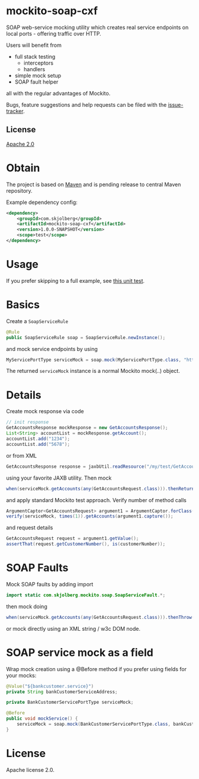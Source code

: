 # mockito-soap-cxf
SOAP web-service mocking utility which creates real service endpoints on local ports - offering traffic over HTTP.

Users will benefit from
 * full stack testing
   * interceptors
   * handlers
 * simple mock setup
 * SOAP fault helper

all with the regular advantages of Mockito.

Bugs, feature suggestions and help requests can be filed with the [issue-tracker].

## License
[Apache 2.0]

# Obtain
The project is based on [Maven] and is pending release to central Maven repository.

Example dependency config:

```xml
<dependency>
	<groupId>com.skjolberg</groupId>
	<artifactId>mockito-soap-cxf</artifactId>
	<version>1.0.0-SNAPSHOT</version>
	<scope>test</scope>
</dependency>
```

# Usage
If you prefer skipping to a full example, see [this unit test](src/test/java/com/skjolberg/mockito/soap/SoapServiceRuleTest.java). 

# Basics
Create a `SoapServiceRule`
```java
@Rule
public SoapServiceRule soap = SoapServiceRule.newInstance();
```

and mock service endpoints by using

```java
MyServicePortType serviceMock = soap.mock(MyServicePortType.class, "http://localhost:12345"); 
```

The returned `serviceMock` instance is a normal Mockito mock(..) object. 

# Details
Create mock response via code

```java
// init response
GetAccountsResponse mockResponse = new GetAccountsResponse();
List<String> accountList = mockResponse.getAccount();
accountList.add("1234");
accountList.add("5678");
```

or from XML  

```java
GetAccountsResponse response = jaxbUtil.readResource("/my/test/GetAccountsResponse1.xml", GetAccountsResponse.class);
```
using your favorite JAXB utility. Then mock
```java
when(serviceMock.getAccounts(any(GetAccountsRequest.class))).thenReturn(mockResponse);
```
and apply standard Mockito test approach. Verify number of method calls

```java
ArgumentCaptor<GetAccountsRequest> argument1 = ArgumentCaptor.forClass(GetAccountsRequest.class);
verify(serviceMock, times(1)).getAccounts(argument1.capture());
```
and request details

```java
GetAccountsRequest request = argument1.getValue();
assertThat(request.getCustomerNumber(), is(customerNumber));
```
# SOAP Faults
Mock SOAP faults by adding import
```java
import static com.skjolberg.mockito.soap.SoapServiceFault.*;
```
then mock doing

```java
when(serviceMock.getAccounts(any(GetAccountsRequest.class))).thenThrow(createFault(exception));
```

or mock directly using an XML string / w3c DOM node.

# SOAP service mock as a field
Wrap mock creation using a @Before method if you prefer using fields for your mocks:

```java
@Value("${bankcustomer.service}")
private String bankCustomerServiceAddress;

private BankCustomerServicePortType serviceMock;

@Before
public void mockService() {
	serviceMock = soap.mock(BankCustomerServicePortType.class, bankCustomerServiceAddress);
}
```

# License
Apache license 2.0.

[Apache 2.0]:          	http://www.apache.org/licenses/LICENSE-2.0.html
[issue-tracker]:       	https://github.com/skjolber/mockito-soap-cxf/issues
[Maven]:                http://maven.apache.org/